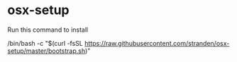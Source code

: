 # osx-setup
Run this command to install

/bin/bash -c "$(curl -fsSL https://raw.githubusercontent.com/stranden/osx-setup/master/bootstrap.sh)"
